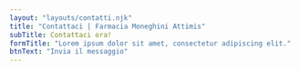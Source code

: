 ```yaml
---
layout: "layouts/contatti.njk"
title: "Contattaci | Farmacia Moneghini Attimis"
subTitle: Contattaci ora!
formTitle: "Lorem ipsum dolor sit amet, consectetur adipiscing elit."
btnText: "Invia il messaggio"
---
```


